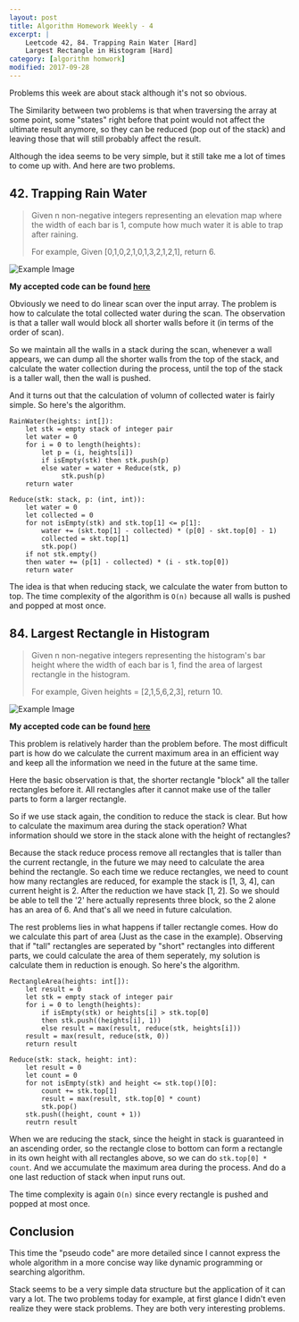 ```yaml
---
layout: post
title: Algorithm Homework Weekly - 4
excerpt: |
    Leetcode 42, 84. Trapping Rain Water [Hard]
    Largest Rectangle in Histogram [Hard]
category: [algorithm homwork]
modified: 2017-09-28
---
```


Problems this week are about stack although it's not so obvious.

The Similarity between two problems is that when traversing the array at some point, some "states" right before that point would not affect the ultimate result anymore, so they can be reduced (pop out of the stack) and leaving those that will still probably affect the result.

Although the idea seems to be very simple, but it still take me a lot of times to come up with. And here are two problems.

## 42. Trapping Rain Water

> Given n non-negative integers representing an elevation map where the width of each bar is 1, compute how much water it is able to trap after raining.
>
> For example,
> Given [0,1,0,2,1,0,1,3,2,1,2,1], return 6.

![Example Image](http://www.leetcode.com/static/images/problemset/rainwatertrap.png)

**My accepted code can be found [here](https://github.com/VinaLx/oj/blob/master/leetcode/42.h)**

Obviously we need to do linear scan over the input array. The problem is how to calculate the total collected water during the scan. The observation is that a taller wall would block all shorter walls before it (in terms of the order of scan).

So we maintain all the walls in a stack during the scan, whenever a wall appears, we can dump all the shorter walls from the top of the stack, and calculate the water collection during the process, until the top of the stack is a taller wall, then the wall is pushed.

And it turns out that the calculation of volumn of collected water is fairly simple. So here's the algorithm.

~~~
RainWater(heights: int[]):
    let stk = empty stack of integer pair
    let water = 0
    for i = 0 to length(heights):
        let p = (i, heights[i])
        if isEmpty(stk) then stk.push(p)
        else water = water + Reduce(stk, p)
             stk.push(p)
    return water

Reduce(stk: stack, p: (int, int)):
    let water = 0
    let collected = 0
    for not isEmpty(stk) and stk.top[1] <= p[1]:
        water += (skt.top[1] - collected) * (p[0] - skt.top[0] - 1)
        collected = skt.top[1]
        stk.pop()
    if not stk.empty()
    then water += (p[1] - collected) * (i - stk.top[0])
    return water
~~~

The idea is that when reducing stack, we calculate the water from button to top. The time complexity of the algorithm is `O(n)` because all walls is pushed and popped at most once.

## 84. Largest Rectangle in Histogram

> Given n non-negative integers representing the histogram's bar height where the width of each bar is 1, find the area of largest rectangle in the histogram.
>
> For example,
> Given heights = [2,1,5,6,2,3],
> return 10.

![Example Image](https://leetcode.com/static/images/problemset/histogram_area.png)

**My accepted code can be found [here](https://github.com/VinaLx/oj/blob/master/leetcode/84.h)**

This problem is relatively harder than the problem before. The most difficult part is how do we calculate the current maximum area in an efficient way and keep all the information we need in the future at the same time.

Here the basic observation is that, the shorter rectangle "block" all the taller rectangles before it. All rectangles after it cannot make use of the taller parts to form a larger rectangle.

So if we use stack again, the condition to reduce the stack is clear. But how to calculate the maximum area during the stack operation? What information should we store in the stack alone with the height of rectangles?

Because the stack reduce process remove all rectangles that is taller than the current rectangle, in the future we may need to calculate the area behind the rectangle. So each time we reduce rectangles, we need to count how many rectangles are reduced, for example the stack is [1, 3, 4], can current height is 2. After the reduction we have stack [1, 2]. So we should be able to tell the '2' here actually represents three block, so the 2 alone has an area of 6. And that's all we need in future calculation.

The rest problems lies in what happens if taller rectangle comes. How do we calculate this part of area (Just as the case in the example). Observing that if "tall" rectangles are seperated by "short" rectangles into different parts, we could calculate the area of them seperately, my solution is calculate them in reduction is enough. So here's the algorithm.

~~~
RectangleArea(heights: int[]):
    let result = 0
    let stk = empty stack of integer pair
    for i = 0 to length(heights):
        if isEmpty(stk) or heights[i] > stk.top[0]
        then stk.push((heights[i], 1))
        else result = max(result, reduce(stk, heights[i]))
    result = max(result, reduce(stk, 0))
    return result

Reduce(stk: stack, height: int):
    let result = 0
    let count = 0
    for not isEmpty(stk) and height <= stk.top()[0]:
        count += stk.top[1]
        result = max(result, stk.top[0] * count)
        stk.pop()
    stk.push((height, count + 1))
    reutrn result
~~~

When we are reducing the stack, since the height in stack is guaranteed in an ascending order, so the rectangle close to bottom can form a rectangle in its own height with all rectangles above, so we can do `stk.top[0] * count`. And we accumulate the maximum area during the process. And do a one last reduction of stack when input runs out.

The time complexity is again `O(n)` since every rectangle is pushed and popped at most once.

## Conclusion

This time the "pseudo code" are more detailed since I cannot express the whole algorithm in a more concise way like dynamic programming or searching algorithm.

Stack seems to be a very simple data structure but the application of it can vary a lot. The two problems today for example, at first glance I didn't even realize they were stack problems. They are both very interesting problems.